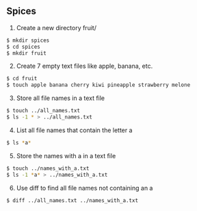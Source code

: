 ## Spices

1. Create a new directory fruit/
```bash
$ mkdir spices
$ cd spices
$ mkdir fruit
````
2. Create 7 empty text files like apple, banana, etc.
```bash
$ cd fruit
$ touch apple banana cherry kiwi pineapple strawberry melone
```
3. Store all file names in a text file
```bash
$ touch ../all_names.txt
$ ls -1 * > ../all_names.txt
````
4. List all file names that contain the letter a
```bash 
$ ls *a*
````
5. Store the names with a in a text file
```bash
$ touch ../names_with_a.txt
$ ls -1 *a* > ../names_with_a.txt
````
6. Use diff to find all file names not containing an a
```bash
$ diff ../all_names.txt ../names_with_a.txt
```
